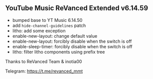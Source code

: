 ## YouTube Music ReVanced Extended v6.14.59

- bumped base to YT Music 6.14.50
- add `hide-channel-guidelines` patch
- litho: add some exception
- enable-new-layout: change default value
- enable-new-layout: forcibly disable when the switch is off
- enable-sleep-timer: forcibly disable when the switch is off
- litho: filter litho components using prefix tree

Thanks to ReVanced Team & inotia00

Telegram: https://t.me/revanced_mmt
